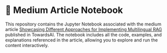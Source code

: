 # 📖 Medium Article Notebook

This repository contains the Jupyter Notebook associated with the medium article
[Showcasing Different Approaches for Implementing Multilingual RAG](https://medium.com/towards-artificial-intelligence/showcasing-different-approaches-for-implementing-multilingual-rag-711259299312) published in TowardsAI. 
The notebook includes all the code, examples, and explanations referenced in the article, allowing you to explore and run the content interactively.